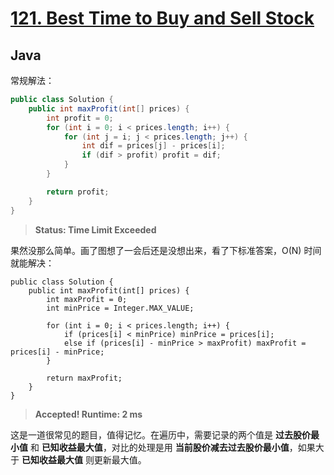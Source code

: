 # [121. Best Time to Buy and Sell Stock](https://leetcode.com/problems/best-time-to-buy-and-sell-stock/)

## Java

常规解法：

```java
public class Solution {
    public int maxProfit(int[] prices) {
        int profit = 0;
        for (int i = 0; i < prices.length; i++) {
            for (int j = i; j < prices.length; j++) {
                int dif = prices[j] - prices[i];
                if (dif > profit) profit = dif;
            }
        }

        return profit;
    }
}
```

> **Status: Time Limit Exceeded**

果然没那么简单。画了图想了一会后还是没想出来，看了下标准答案，O(N) 时间就能解决：

```
public class Solution {
    public int maxProfit(int[] prices) {
        int maxProfit = 0;
        int minPrice = Integer.MAX_VALUE;

        for (int i = 0; i < prices.length; i++) {
            if (prices[i] < minPrice) minPrice = prices[i];
            else if (prices[i] - minPrice > maxProfit) maxProfit = prices[i] - minPrice;
        }

        return maxProfit;
    }
}
```

> **Accepted! Runtime: 2 ms**

这是一道很常见的题目，值得记忆。在遍历中，需要记录的两个值是 **过去股价最小值** 和 **已知收益最大值**，对比的处理是用 **当前股价减去过去股价最小值**，如果大于 **已知收益最大值** 则更新最大值。